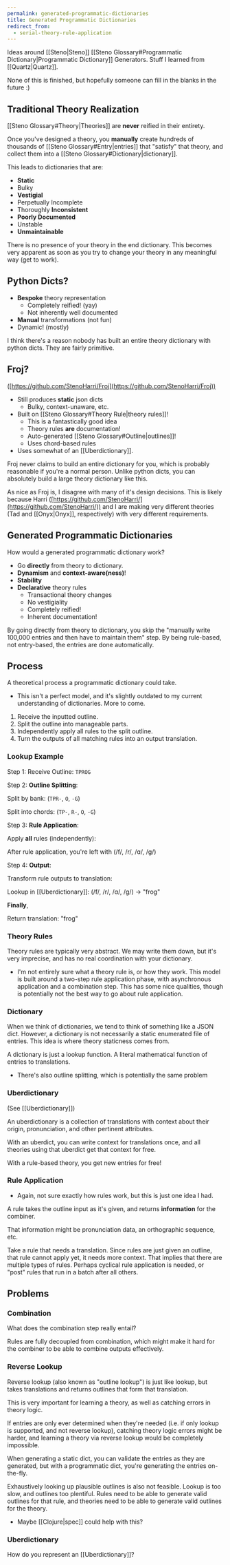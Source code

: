 ```yaml
---
permalink: generated-programmatic-dictionaries
title: Generated Programmatic Dictionaries
redirect_from:
  - serial-theory-rule-application
---
```


Ideas around [[Steno|Steno]] [[Steno Glossary#Programmatic Dictionary|Programmatic Dictionary]] Generators. Stuff I learned from [[Quartz|Quartz]].

None of this is finished, but hopefully someone can fill in the blanks in the future :)

## Traditional Theory Realization

[[Steno Glossary#Theory|Theories]] are **never** reified in their entirety.

Once you've designed a theory, you **manually** create hundreds of thousands of [[Steno Glossary#Entry|entries]] that "satisfy" that theory, and collect them into a [[Steno Glossary#Dictionary|dictionary]].

This leads to dictionaries that are:
- **Static**
- Bulky
- **Vestigial**
- Perpetually Incomplete
- Thoroughly **Inconsistent**
- **Poorly Documented**
- Unstable
- **Unmaintainable**

There is no presence of your theory in the end dictionary. This becomes very apparent as soon as you try to change your theory in any meaningful way (get to work).

## Python Dicts?

- **Bespoke** theory representation
  - Completely reified! (yay)
  - Not inherently well documented
- **Manual** transformations (not fun)
- Dynamic! (mostly)

I think there's a reason nobody has built an entire theory dictionary with python dicts. They are fairly primitive.

## Froj?

([https://github.com/StenoHarri/Froj](https://github.com/StenoHarri/Froj))

- Still produces **static** json dicts
  - Bulky, context-unaware, etc.
- Built on [[Steno Glossary#Theory Rule|theory rules]]!
  - This is a fantastically good idea
  - Theory rules **are** documentation!
  - Auto-generated [[Steno Glossary#Outline|outlines]]!
  - Uses chord-based rules
- Uses somewhat of an [[Uberdictionary]].

Froj never claims to build an entire dictionary for you, which is probably reasonable if you're a normal person.
Unlike python dicts, you can absolutely build a large theory dictionary like this.

As nice as Froj is, I disagree with many of it's design decisions. This is likely because Harri ([https://github.com/StenoHarri/](https://github.com/StenoHarri/)) and I are making very different theories (Tad and [[Onyx|Onyx]], respectively) with very different requirements.

## Generated Programmatic Dictionaries

How would a generated programmatic dictionary work?

- Go **directly** from theory to dictionary.
- **Dynamism** and **context-aware(ness)**!
- **Stability**
- **Declarative** theory rules
  - Transactional theory changes
  - No vestigiality
  - Completely reified!
  - Inherent documentation!

By going directly from theory to dictionary, you skip the "manually write 100,000 entries and then have to maintain them" step. By being rule-based, not entry-based, the entries are done automatically.

## Process

A theoretical process a programmatic dictionary could take.

- This isn't a perfect model, and it's slightly outdated to my current understanding of dictionaries. More to come.

1. Receive the inputted outline.
2. Split the outline into manageable parts.
3. Independently apply all rules to the split outline.
4. Turn the outputs of all matching rules into an output translation.

### Lookup Example

Step 1: Receive Outline: `TPROG`

Step 2: **Outline Splitting**:

Split by bank:
(`TPR-`, `O`, `-G`)

Split into chords:
(`TP-`, `R-`, `O`, `-G`)

Step 3: **Rule Application**:

Apply **all** rules (independently):

After rule application, you're left with (/f/, /r/, /ɑ/, /g/)

Step 4: **Output**:

Transform rule outputs to translation:

Lookup in [[Uberdictionary]]:
(/f/, /r/, /ɑ/, /g/) -> "frog"

**Finally**,

Return translation:
"frog"

### Theory Rules

Theory rules are typically very abstract. We may write them down, but it's very imprecise, and has no real coordination with your dictionary.

- I'm not entirely sure what a theory rule is, or how they work. This model is built around a two-step rule application phase, with asynchronous application and a combination step. This has some nice qualities, though is potentially not the best way to go about rule application.

### Dictionary

When we think of dictionaries, we tend to think of something like a JSON dict. However, a dictionary is not necessarily a static enumerated file of entries. This idea is where theory staticness comes from.

A dictionary is just a lookup function. A literal mathematical function of entries to translations.

- There's also outline splitting, which is potentially the same problem

### Uberdictionary

(See [[Uberdictionary]])

An uberdictionary is a collection of translations with context about their origin, pronunciation, and other pertinent attributes.

With an uberdict, you can write context for translations once, and all theories using that uberdict get that context for free.

With a rule-based theory, you get new entries for free!

### Rule Application

- Again, not sure exactly how rules work, but this is just one idea I had.

A rule takes the outline input as it's given, and returns **information** for the combiner.

That information might be pronunciation data, an orthographic sequence, etc.

Take a rule that needs a translation. Since rules are just given an outline, that rule cannot apply yet, it needs more context. That implies that there are multiple types of rules. Perhaps cyclical rule application is needed, or "post" rules that run in a batch after all others.

## Problems

### Combination

What does the combination step really entail?

Rules are fully decoupled from combination, which might make it hard for the combiner to be able to combine outputs effectively.

### Reverse Lookup

Reverse lookup (also known as "outline lookup") is just like lookup, but takes translations and returns outlines that form that translation.

This is very important for learning a theory, as well as catching errors in theory logic.

If entries are only ever determined when they're needed (i.e. if only lookup is supported, and not reverse lookup), catching theory logic errors might be harder, and learning a theory via reverse lookup would be completely impossible.

When generating a static dict, you can validate the entries as they are generated, but with a programmatic dict, you're generating the entries on-the-fly.

Exhaustively looking up plausible outlines is also not feasible. Lookup is too slow, and outlines too plentiful. Rules need to be able to generate valid outlines for that rule, and theories need to be able to generate valid outlines for the theory.


- Maybe [[Clojure|spec]] could help with this?

### Uberdictionary

How do you represent an [[Uberdictionary]]?
